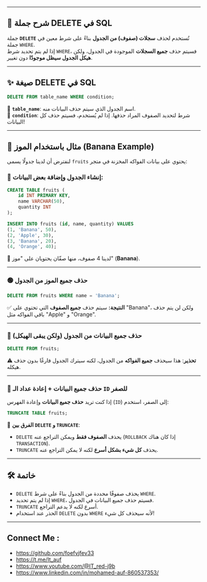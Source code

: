 

---

## 🔹 **شرح جملة DELETE في SQL**

جملة **`DELETE`** تُستخدم لحذف **سجلات (صفوف) من الجدول** بناءً على شرط معين في جملة `WHERE`.  
إذا لم يتم تحديد شرط `WHERE`، فسيتم حذف **جميع السجلات** الموجودة في الجدول، ولكن **هيكل الجدول سيظل موجودًا** دون تغيير.

---

## ✨ **صيغة DELETE في SQL**

```sql
DELETE FROM table_name WHERE condition;
```

🔹 **`table_name`**: اسم الجدول الذي سيتم حذف البيانات منه.  
🔹 **`condition`**: شرط لتحديد الصفوف المراد حذفها. إذا لم يُستخدم، فسيتم حذف كل البيانات!

---

## 🍌 **مثال باستخدام الموز (Banana Example)**

لنفترض أن لدينا جدولًا يسمى `fruits` يحتوي على بيانات الفواكه المخزنة في متجر:

### 🔹 **إنشاء الجدول وإضافة بعض البيانات:**

```sql
CREATE TABLE fruits (
    id INT PRIMARY KEY,
    name VARCHAR(50),
    quantity INT
);

INSERT INTO fruits (id, name, quantity) VALUES
(1, 'Banana', 50),
(2, 'Apple', 30),
(3, 'Banana', 20),
(4, 'Orange', 40);
```

🔹 لدينا 4 صفوف، منها صفّان يحتويان على "موز" (**Banana**).

---

### 🟢 **حذف جميع الموز من الجدول**

```sql
DELETE FROM fruits WHERE name = 'Banana';
```

✅ **النتيجة:** سيتم حذف **جميع الصفوف** التي تحتوي على "Banana"، ولكن لن يتم حذف باقي الفواكه مثل "Apple" و "Orange".

---

### 🔴 **حذف جميع البيانات من الجدول (ولكن يبقى الهيكل)**

```sql
DELETE FROM fruits;
```

⚠️ **تحذير**: هذا سيحذف **جميع الفواكه** من الجدول، لكنه سيترك الجدول فارغًا بدون حذف هيكله.

---

### 🚀 **حذف جميع البيانات + إعادة عداد الـ `ID` للصفر**

إذا كنت تريد **حذف جميع البيانات** وإعادة الفهرس (`ID`) إلى الصفر، استخدم:

```sql
TRUNCATE TABLE fruits;
```

🔹 **الفرق بين `DELETE` و `TRUNCATE`**:

- `DELETE` يحذف **الصفوف فقط** ويمكن التراجع عنه (`ROLLBACK` إذا كان هناك `TRANSACTION`).
- `TRUNCATE` يحذف **كل شيء بشكل أسرع** لكنه لا يمكن التراجع عنه.

---

## 🛠 **خاتمة**

- `DELETE` يحذف صفوفًا محددة من الجدول بناءً على شرط `WHERE`.
- إذا لم يتم تحديد `WHERE`، فسيتم حذف جميع البيانات في الجدول.
- `TRUNCATE` أسرع لكنه لا يدعم التراجع.
- الحذر عند استخدام `DELETE` بدون `WHERE` لأنه سيحذف كل شيء!

---


## Connect Me :

- https://github.com/foefvjfev33
- https://t.me/It_auf
- https://www.youtube.com/@IT_red-j9b
- https://www.linkedin.com/in/mohamed-auf-860537353/